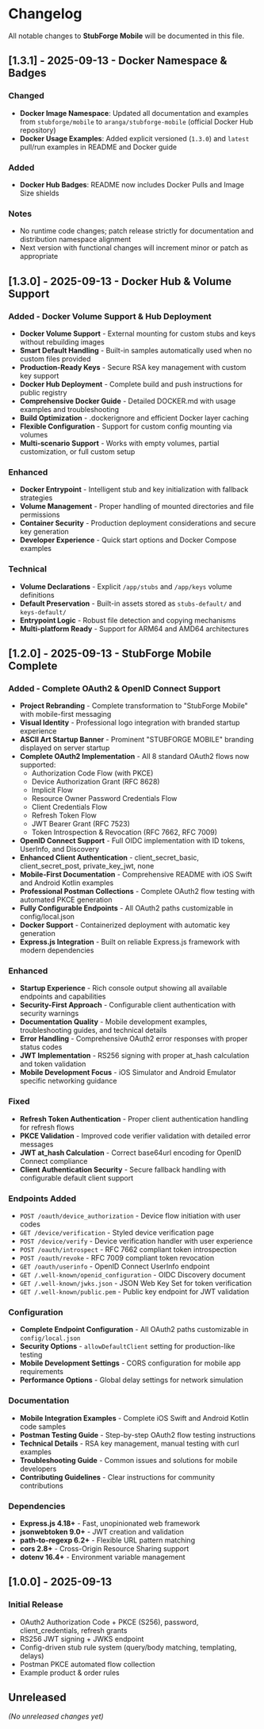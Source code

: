 # Changelog

All notable changes to **StubForge Mobile** will be documented in this file.

## [1.3.1] - 2025-09-13 - Docker Namespace & Badges
### Changed
- **Docker Image Namespace**: Updated all documentation and examples from `stubforge/mobile` to `aranga/stubforge-mobile` (official Docker Hub repository)
- **Docker Usage Examples**: Added explicit versioned (`1.3.0`) and `latest` pull/run examples in README and Docker guide

### Added
- **Docker Hub Badges**: README now includes Docker Pulls and Image Size shields

### Notes
- No runtime code changes; patch release strictly for documentation and distribution namespace alignment
- Next version with functional changes will increment minor or patch as appropriate


## [1.3.0] - 2025-09-13 - Docker Hub & Volume Support
### Added - Docker Volume Support & Hub Deployment
- **Docker Volume Support** - External mounting for custom stubs and keys without rebuilding images
- **Smart Default Handling** - Built-in samples automatically used when no custom files provided
- **Production-Ready Keys** - Secure RSA key management with custom key support
- **Docker Hub Deployment** - Complete build and push instructions for public registry
- **Comprehensive Docker Guide** - Detailed DOCKER.md with usage examples and troubleshooting
- **Build Optimization** - .dockerignore and efficient Docker layer caching
- **Flexible Configuration** - Support for custom config mounting via volumes
- **Multi-scenario Support** - Works with empty volumes, partial customization, or full custom setup

### Enhanced
- **Docker Entrypoint** - Intelligent stub and key initialization with fallback strategies
- **Volume Management** - Proper handling of mounted directories and file permissions
- **Container Security** - Production deployment considerations and secure key generation
- **Developer Experience** - Quick start options and Docker Compose examples

### Technical
- **Volume Declarations** - Explicit `/app/stubs` and `/app/keys` volume definitions
- **Default Preservation** - Built-in assets stored as `stubs-default/` and `keys-default/`
- **Entrypoint Logic** - Robust file detection and copying mechanisms
- **Multi-platform Ready** - Support for ARM64 and AMD64 architectures

## [1.2.0] - 2025-09-13 - StubForge Mobile Complete
### Added - Complete OAuth2 & OpenID Connect Support
- **Project Rebranding** - Complete transformation to "StubForge Mobile" with mobile-first messaging
- **Visual Identity** - Professional logo integration with branded startup experience
- **ASCII Art Startup Banner** - Prominent "STUBFORGE MOBILE" branding displayed on server startup
- **Complete OAuth2 Implementation** - All 8 standard OAuth2 flows now supported:
  - Authorization Code Flow (with PKCE)
  - Device Authorization Grant (RFC 8628)
  - Implicit Flow
  - Resource Owner Password Credentials Flow
  - Client Credentials Flow
  - Refresh Token Flow
  - JWT Bearer Grant (RFC 7523)
  - Token Introspection & Revocation (RFC 7662, RFC 7009)
- **OpenID Connect Support** - Full OIDC implementation with ID tokens, UserInfo, and Discovery
- **Enhanced Client Authentication** - client_secret_basic, client_secret_post, private_key_jwt, none
- **Mobile-First Documentation** - Comprehensive README with iOS Swift and Android Kotlin examples
- **Professional Postman Collections** - Complete OAuth2 flow testing with automated PKCE generation
- **Fully Configurable Endpoints** - All OAuth2 paths customizable in config/local.json
- **Docker Support** - Containerized deployment with automatic key generation
- **Express.js Integration** - Built on reliable Express.js framework with modern dependencies

### Enhanced
- **Startup Experience** - Rich console output showing all available endpoints and capabilities
- **Security-First Approach** - Configurable client authentication with security warnings
- **Documentation Quality** - Mobile development examples, troubleshooting guides, and technical details
- **Error Handling** - Comprehensive OAuth2 error responses with proper status codes
- **JWT Implementation** - RS256 signing with proper at_hash calculation and token validation
- **Mobile Development Focus** - iOS Simulator and Android Emulator specific networking guidance

### Fixed
- **Refresh Token Authentication** - Proper client authentication handling for refresh flows
- **PKCE Validation** - Improved code verifier validation with detailed error messages
- **JWT at_hash Calculation** - Correct base64url encoding for OpenID Connect compliance
- **Client Authentication Security** - Secure fallback handling with configurable default client support

### Endpoints Added
- `POST /oauth/device_authorization` - Device flow initiation with user codes
- `GET /device/verification` - Styled device verification page
- `POST /device/verify` - Device verification handler with user experience
- `POST /oauth/introspect` - RFC 7662 compliant token introspection
- `POST /oauth/revoke` - RFC 7009 compliant token revocation
- `GET /oauth/userinfo` - OpenID Connect UserInfo endpoint
- `GET /.well-known/openid_configuration` - OIDC Discovery document
- `GET /.well-known/jwks.json` - JSON Web Key Set for token verification
- `GET /.well-known/public.pem` - Public key endpoint for JWT validation

### Configuration
- **Complete Endpoint Configuration** - All OAuth2 paths customizable in `config/local.json`
- **Security Options** - `allowDefaultClient` setting for production-like testing
- **Mobile Development Settings** - CORS configuration for mobile app requirements
- **Performance Options** - Global delay settings for network simulation

### Documentation
- **Mobile Integration Examples** - Complete iOS Swift and Android Kotlin code samples
- **Postman Testing Guide** - Step-by-step OAuth2 flow testing instructions
- **Technical Details** - RSA key management, manual testing with curl examples
- **Troubleshooting Guide** - Common issues and solutions for mobile developers
- **Contributing Guidelines** - Clear instructions for community contributions

### Dependencies
- **Express.js 4.18+** - Fast, unopinionated web framework
- **jsonwebtoken 9.0+** - JWT creation and validation
- **path-to-regexp 6.2+** - Flexible URL pattern matching
- **cors 2.8+** - Cross-Origin Resource Sharing support
- **dotenv 16.4+** - Environment variable management

## [1.0.0] - 2025-09-13
### Initial Release
- OAuth2 Authorization Code + PKCE (S256), password, client_credentials, refresh grants
- RS256 JWT signing + JWKS endpoint
- Config-driven stub rule system (query/body matching, templating, delays)
- Postman PKCE automated flow collection
- Example product & order rules

## Unreleased
*(No unreleased changes yet)*
